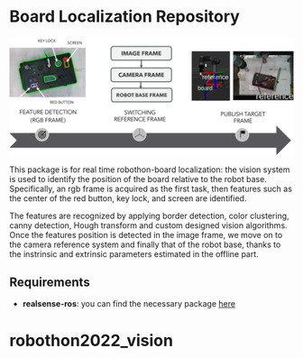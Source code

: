 # Board Localization Repository
<p align="center">
  <img width="600" src="https://github.com/JRL-CARI-CNR-UNIBS/robothon2022_report/blob/master/images/Vision_System.png">
</p>
This package is for real time robothon-board localization: the vision system is used to identify the position of the board relative to the robot base. Specifically, an rgb frame is acquired as the first task, then features such as the center of the red button, key lock, and screen are identified. 

The features are recognized by applying border detection, color clustering, canny detection, Hough transform and custom designed vision algorithms. Once the features position is detected in the image frame, we move on to the camera reference system and finally that of the robot base, thanks to the instrinsic and extrinsic parameters estimated in the offline part. 

## Requirements
- **realsense-ros**: you can find the necessary package [here](https://github.com/IntelRealSense/realsense-ros)
# robothon2022_vision
